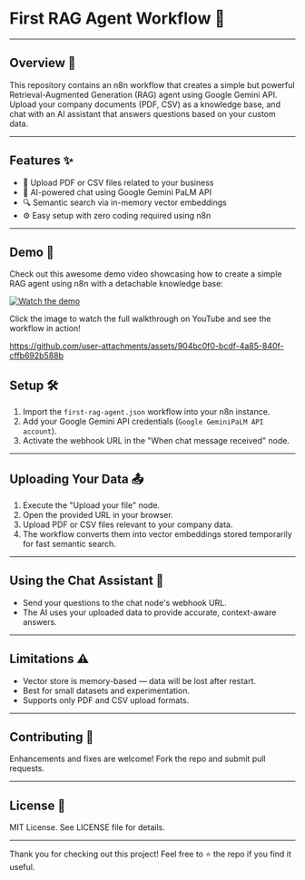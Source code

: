 # First RAG Agent Workflow 🚀

---

## Overview 🧠
This repository contains an n8n workflow that creates a simple but powerful Retrieval-Augmented Generation (RAG) agent using Google Gemini API. Upload your company documents (PDF, CSV) as a knowledge base, and chat with an AI assistant that answers questions based on your custom data.

---

## Features ✨
- 📄 Upload PDF or CSV files related to your business  
- 🤖 AI-powered chat using Google Gemini PaLM API  
- 🔍 Semantic search via in-memory vector embeddings  
- ⚙️ Easy setup with zero coding required using n8n  

---

## Demo 🎥

Check out this awesome demo video showcasing how to create a simple RAG agent using n8n with a detachable knowledge base:  

[![Watch the demo](https://img.youtube.com/vi/X-iej1SOwCY/0.jpg)](https://youtu.be/X-iej1SOwCY)

Click the image to watch the full walkthrough on YouTube and see the workflow in action!



https://github.com/user-attachments/assets/904bc0f0-bcdf-4a85-840f-cffb692b588b



## Setup 🛠️
1. Import the `first-rag-agent.json` workflow into your n8n instance.  
2. Add your Google Gemini API credentials (`Google GeminiPaLM API account`).  
3. Activate the webhook URL in the "When chat message received" node.

---

## Uploading Your Data 📤
1. Execute the "Upload your file" node.  
2. Open the provided URL in your browser.  
3. Upload PDF or CSV files relevant to your company data.  
4. The workflow converts them into vector embeddings stored temporarily for fast semantic search.

---

## Using the Chat Assistant 💬
- Send your questions to the chat node's webhook URL.  
- The AI uses your uploaded data to provide accurate, context-aware answers.

---

## Limitations ⚠️
- Vector store is memory-based — data will be lost after restart.  
- Best for small datasets and experimentation.  
- Supports only PDF and CSV upload formats.

---

## Contributing 🤝
Enhancements and fixes are welcome! Fork the repo and submit pull requests.

---

## License 📄
MIT License. See LICENSE file for details.

---

Thank you for checking out this project! Feel free to ⭐ the repo if you find it useful.
